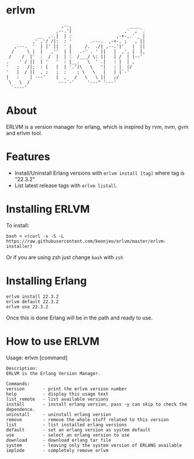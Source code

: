 # erlvm

```
                     ,--,                      ____ 
                   ,--.'|                    ,'  , `.
            __  ,-.|  | :                 ,-+-,.' _ |
          ,' ,'/ /|:  : '       .---.  ,-+-. ;   , ||
   ,---.  '  | |' ||  ' |     /.  ./| ,--.'|'   |  ||
  /     \ |  |   ,''  | |   .-' . ' ||   |  ,', |  |,
 /    /  |'  :  /  |  | :  /___/ \: ||   | /  | |--'
.    ' / ||  | '   '  : |__.   \  ' .|   : |  | ,
'   ;   /|;  : |   |  | '.'|\   \   '|   : |  |/
'   |  / ||  , ;   ;  :    ; \   \   |   | |`-'
|   :    | ---'    |  ,   /   \   \ ||   ;/ 
 \   \  /           ---`-'     '---" '---'
  `----'

```

About
========
ERLVM is a version manager for erlang, which is inspired by rvm, nvm, gvm and erlvm tool.

Features
========
* Install/Uninstall Erlang versions with `erlvm install [tag]` where tag is "22.3.2"
* List latest release tags with `erlvm listall`.

Installing ERLVM
==========

To install:

    bash < <(curl -s -S -L https://raw.githubusercontent.com/keonjeo/erlvm/master/erlvm-installer)

Or if you are using zsh just change `bash` with `zsh`

Installing Erlang
=============
    erlvm install 22.3.2
    erlvm default 22.3.2
    erlvm use 22.3.2

Once this is done Erlang will be in the path and ready to use.

How to use ERLVM
=============

Usage: erlvm [command]

    Description:
    ERLVM is the Erlang Version Manager.

    Commands:
    version       - print the erlvm version number
    help          - display this usage text
    list_remote   - list available versions
    install       - install erlang version, pass -y can skip to check the dependence.
    uninstall     - uninstall erlang version
    remove        - remove the whole stuff related to this version
    list          - list installed erlang versions
    default       - set an erlang version as system default
    use           - select an erlang version to use
    download      - download erlang tar file
    system        - leaving only the system version of ERLANG available
    implode       - completely remove erlvm
